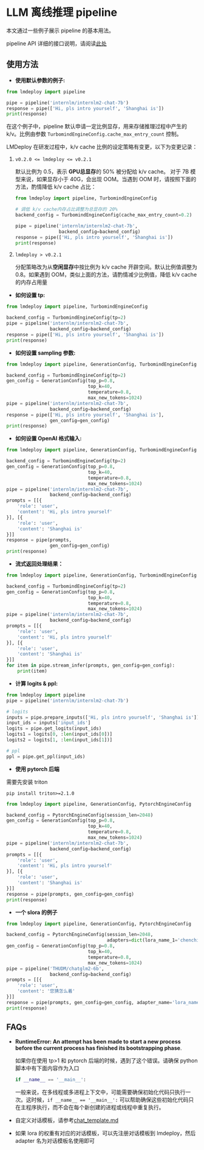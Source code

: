 # LLM 离线推理 pipeline

本文通过一些例子展示 pipeline 的基本用法。

pipeline API 详细的接口说明，请阅读[此处](https://lmdeploy.readthedocs.io/zh-cn/latest/api/pipeline.html)

## 使用方法

- **使用默认参数的例子:**

```python
from lmdeploy import pipeline

pipe = pipeline('internlm/internlm2-chat-7b')
response = pipe(['Hi, pls intro yourself', 'Shanghai is'])
print(response)
```

在这个例子中，pipeline 默认申请一定比例显存，用来存储推理过程中产生的 k/v。比例由参数 `TurbomindEngineConfig.cache_max_entry_count` 控制。

LMDeploy 在研发过程中，k/v cache 比例的设定策略有变更，以下为变更记录：

1. `v0.2.0 <= lmdeploy <= v0.2.1`

   默认比例为 0.5，表示 **GPU总显存**的 50% 被分配给 k/v cache。 对于 7B 模型来说，如果显存小于 40G，会出现 OOM。当遇到 OOM 时，请按照下面的方法，酌情降低 k/v cache 占比：

   ```python
   from lmdeploy import pipeline, TurbomindEngineConfig

   # 调低 k/v cache内存占比调整为总显存的 20%
   backend_config = TurbomindEngineConfig(cache_max_entry_count=0.2)

   pipe = pipeline('internlm/internlm2-chat-7b',
                   backend_config=backend_config)
   response = pipe(['Hi, pls intro yourself', 'Shanghai is'])
   print(response)
   ```

2. `lmdeploy > v0.2.1`

   分配策略改为从**空闲显存**中按比例为 k/v cache 开辟空间。默认比例值调整为 0.8。如果遇到 OOM，类似上面的方法，请酌情减少比例值，降低 k/v cache 的内存占用量

- **如何设置 tp:**

```python
from lmdeploy import pipeline, TurbomindEngineConfig

backend_config = TurbomindEngineConfig(tp=2)
pipe = pipeline('internlm/internlm2-chat-7b',
                backend_config=backend_config)
response = pipe(['Hi, pls intro yourself', 'Shanghai is'])
print(response)
```

- **如何设置 sampling 参数:**

```python
from lmdeploy import pipeline, GenerationConfig, TurbomindEngineConfig

backend_config = TurbomindEngineConfig(tp=2)
gen_config = GenerationConfig(top_p=0.8,
                              top_k=40,
                              temperature=0.8,
                              max_new_tokens=1024)
pipe = pipeline('internlm/internlm2-chat-7b',
                backend_config=backend_config)
response = pipe(['Hi, pls intro yourself', 'Shanghai is'],
                gen_config=gen_config)
print(response)
```

- **如何设置 OpenAI 格式输入:**

```python
from lmdeploy import pipeline, GenerationConfig, TurbomindEngineConfig

backend_config = TurbomindEngineConfig(tp=2)
gen_config = GenerationConfig(top_p=0.8,
                              top_k=40,
                              temperature=0.8,
                              max_new_tokens=1024)
pipe = pipeline('internlm/internlm2-chat-7b',
                backend_config=backend_config)
prompts = [[{
    'role': 'user',
    'content': 'Hi, pls intro yourself'
}], [{
    'role': 'user',
    'content': 'Shanghai is'
}]]
response = pipe(prompts,
                gen_config=gen_config)
print(response)
```

- **流式返回处理结果：**

```python
from lmdeploy import pipeline, GenerationConfig, TurbomindEngineConfig

backend_config = TurbomindEngineConfig(tp=2)
gen_config = GenerationConfig(top_p=0.8,
                              top_k=40,
                              temperature=0.8,
                              max_new_tokens=1024)
pipe = pipeline('internlm/internlm2-chat-7b',
                backend_config=backend_config)
prompts = [[{
    'role': 'user',
    'content': 'Hi, pls intro yourself'
}], [{
    'role': 'user',
    'content': 'Shanghai is'
}]]
for item in pipe.stream_infer(prompts, gen_config=gen_config):
    print(item)
```

- **计算 logits & ppl:**

```python
from lmdeploy import pipeline
pipe = pipeline('internlm/internlm2-chat-7b')

# logits
inputs = pipe.prepare_inputs(['Hi, pls intro yourself', 'Shanghai is'])
input_ids = inputs['input_ids']
logits = pipe.get_logits(input_ids)
logits1 = logits[0, :len(input_ids[0])]
logits2 = logits[1, :len(input_ids[1])]

# ppl
ppl = pipe.get_ppl(input_ids)
```

- **使用 pytorch 后端**

需要先安装 triton

```shell
pip install triton>=2.1.0
```

```python
from lmdeploy import pipeline, GenerationConfig, PytorchEngineConfig

backend_config = PytorchEngineConfig(session_len=2048)
gen_config = GenerationConfig(top_p=0.8,
                              top_k=40,
                              temperature=0.8,
                              max_new_tokens=1024)
pipe = pipeline('internlm/internlm2-chat-7b',
                backend_config=backend_config)
prompts = [[{
    'role': 'user',
    'content': 'Hi, pls intro yourself'
}], [{
    'role': 'user',
    'content': 'Shanghai is'
}]]
response = pipe(prompts, gen_config=gen_config)
print(response)
```

- **一个 slora 的例子**

```python
from lmdeploy import pipeline, GenerationConfig, PytorchEngineConfig

backend_config = PytorchEngineConfig(session_len=2048,
                                     adapters=dict(lora_name_1='chenchi/lora-chatglm2-6b-guodegang'))
gen_config = GenerationConfig(top_p=0.8,
                              top_k=40,
                              temperature=0.8,
                              max_new_tokens=1024)
pipe = pipeline('THUDM/chatglm2-6b',
                backend_config=backend_config)
prompts = [[{
    'role': 'user',
    'content': '您猜怎么着'
}]]
response = pipe(prompts, gen_config=gen_config, adapter_name='lora_name_1')
print(response)
```

## FAQs

- **RuntimeError: An attempt has been made to start a new process before the current process has finished its bootstrapping phase**.

  如果你在使用 tp>1 和 pytorch 后端的时候，遇到了这个错误。请确保 python 脚本中有下面内容作为入口

  ```python
  if __name__ == '__main__':
  ```

  一般来说，在多线程或多进程上下文中，可能需要确保初始化代码只执行一次。这时候，`if __name__ == '__main__':` 可以帮助确保这些初始化代码只在主程序执行，而不会在每个新创建的进程或线程中重复执行。

- 自定义对话模板，请参考[chat_template.md](../advance/chat_template.md)

- 如果 lora 的权重有对应的对话模板，可以先注册对话模板到 lmdeploy，然后 adapter 名为对话模板名使用即可
